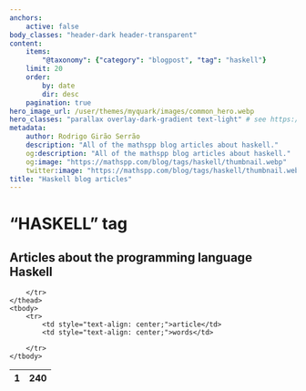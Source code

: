 ```yaml
---
anchors:
    active: false
body_classes: "header-dark header-transparent"
content:
    items:
        "@taxonomy": {"category": "blogpost", "tag": "haskell"}
    limit: 20
    order:
        by: date
        dir: desc
    pagination: true
hero_image_url: /user/themes/myquark/images/common_hero.webp
hero_classes: "parallax overlay-dark-gradient text-light" # see https://demo.getgrav.org/blog-skeleton/blog/hero-classes
metadata:
    author: Rodrigo Girão Serrão
    description: "All of the mathspp blog articles about haskell."
    og:description: "All of the mathspp blog articles about haskell."
    og:image: "https://mathspp.com/blog/tags/haskell/thumbnail.webp"
    twitter:image: "https://mathspp.com/blog/tags/haskell/thumbnail.webp"
title: "Haskell blog articles"
---
```


# “HASKELL” tag


## Articles about the programming language Haskell



<table class="stats-table">
    <thead>
        <tr>
            <th style="text-align: center;">1</th>
            <th style="text-align: center;">240</th>
            
        </tr>
    </thead>
    <tbody>
        <tr>
            <td style="text-align: center;">article</td>
            <td style="text-align: center;">words</td>
            
        </tr>
    </tbody>
</table>